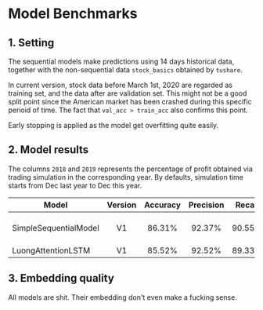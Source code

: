 # Model Benchmarks

## 1. Setting

The sequential models make predictions using 14 days historical data, together with the non-sequential data `stock_basics` obtained by `tushare`.

In current version, stock data before March 1st, 2020 are regarded as training set, and the data after are validation set. This might not be a good split point since the American market has been crashed during this specific perioid of time. The fact that `val_acc > train_acc` also confirms this point.

Early stopping is applied as the model get overfitting quite easily.

## 2. Model results

The columns `2018` and `2019` represents the percentage of profit obtained via trading simulation in the corresponding year. By defaults, simulation time starts from Dec last year to Dec this year.

Model | Version | Accuracy | Precision | Recall | 2018 | 2019 | Remarks |
--- | :--: | :--: | :---: | :---: | :---: | :---: | :---: 
SimpleSequentialModel | V1 | 86.31% | 92.37% | 90.55% | 74.33% | 52.59% | val_acc > train_acc
LuongAttentionLSTM | V1 | 85.52% | 92.52% | 89.33% |  |  | 

## 3. Embedding quality

All models are shit. Their embedding don't even make a fucking sense.
